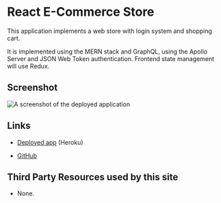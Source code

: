 # React E-Commerce Store

This application implements a web store with login system and shopping cart.

It is implemented using the MERN stack and GraphQL, using the
Apollo Server and JSON Web Token authentication. Frontend state management
will use Redux.

## Screenshot

![A screenshot of the deployed application](./Screenshot.png)

## Links

* [Deployed app]( ) (Heroku)

* [GitHub]( )

## Third Party Resources used by this site

* None.

